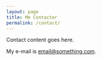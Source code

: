 ```yaml
---
layout: page
title: Me Contacter
permalink: /contact/
---
```


Contact content goes here.

My e-mail is [email@something.com](mailto:email@something.com).